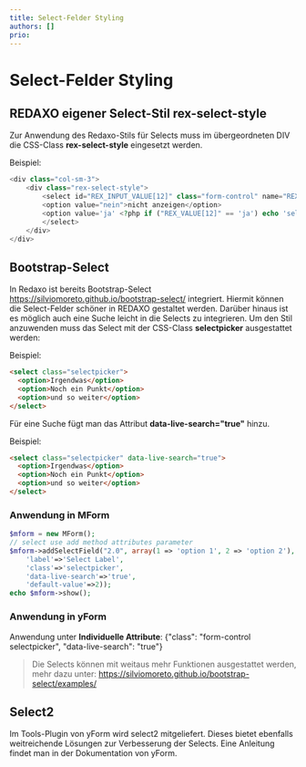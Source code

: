 ```yaml
---
title: Select-Felder Styling
authors: []
prio:
---
```


# Select-Felder Styling

## REDAXO eigener Select-Stil rex-select-style
Zur Anwendung des Redaxo-Stils für Selects muss im übergeordneten DIV die CSS-Class **rex-select-style** eingesetzt werden. 

Beispiel: 

```php
<div class="col-sm-3">
	<div class="rex-select-style">   
		<select id="REX_INPUT_VALUE[12]" class="form-control" name="REX_INPUT_VALUE[12]">
		<option value="nein">nicht anzeigen</option>
		<option value='ja' <?php if ("REX_VALUE[12]" == 'ja') echo 'selected'; ?>>anzeigen </option >
		</select>
	</div>
</div>

```

## Bootstrap-Select
In Redaxo ist bereits Bootstrap-Select https://silviomoreto.github.io/bootstrap-select/ integriert. 
Hiermit können die Select-Felder schöner in REDAXO gestaltet werden. Darüber hinaus ist es möglich auch eine Suche leicht in die Selects zu integrieren. 
Um den Stil anzuwenden muss das Select mit der CSS-Class **selectpicker** ausgestattet werden: 

Beispiel: 

```html
<select class="selectpicker">
  <option>Irgendwas</option>
  <option>Noch ein Punkt</option>
  <option>und so weiter</option>
</select>
```
Für eine Suche fügt man das Attribut **data-live-search="true"** hinzu. 

Beispiel: 

```html
<select class="selectpicker" data-live-search="true">
  <option>Irgendwas</option>
  <option>Noch ein Punkt</option>
  <option>und so weiter</option>
</select>
```
### Anwendung in MForm

```PHP
$mform = new MForm();
// select use add method attributes parameter
$mform->addSelectField("2.0", array(1 => 'option 1', 2 => 'option 2'), array(
    'label'=>'Select Label',
    'class'=>'selectpicker',
    'data-live-search'=>'true',
    'default-value'=>2));
echo $mform->show();
```


### Anwendung in yForm
Anwendung unter **Individuelle Attribute**: 
{"class": "form-control selectpicker", "data-live-search": "true"}

> Die Selects können mit weitaus mehr Funktionen ausgestattet werden, mehr dazu unter: https://silviomoreto.github.io/bootstrap-select/examples/



## Select2 
Im Tools-Plugin von yForm wird select2 mitgeliefert. Dieses bietet ebenfalls weitreichende Lösungen zur Verbesserung der Selects. 
Eine Anleitung findet man in der Dokumentation von yForm. 
